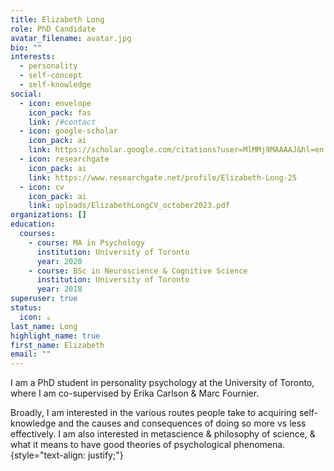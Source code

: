 ```yaml
---
title: Elizabeth Long
role: PhD Candidate
avatar_filename: avatar.jpg
bio: ""
interests:
  - personality
  - self-concept
  - self-knowledge
social:
  - icon: envelope
    icon_pack: fas
    link: /#contact
  - icon: google-scholar
    icon_pack: ai
    link: https://scholar.google.com/citations?user=MlMMj9MAAAAJ&hl=en
  - icon: researchgate
    icon_pack: ai
    link: https://www.researchgate.net/profile/Elizabeth-Long-25
  - icon: cv
    icon_pack: ai
    link: uploads/ElizabethLongCV_october2023.pdf
organizations: []
education:
  courses:
    - course: MA in Psychology
      institution: University of Toronto
      year: 2020
    - course: BSc in Neuroscience & Cognitive Science
      institution: University of Toronto
      year: 2018
superuser: true
status:
  icon: ☕️
last_name: Long
highlight_name: true
first_name: Elizabeth
email: ""
---
```

I am a PhD student in personality psychology at the University of Toronto, where I am co-supervised by Erika Carlson & Marc Fournier. 

Broadly, I am interested in the various routes people take to acquiring self-knowledge and the causes and consequences of doing so more vs less effectively. I am also interested in metascience & philosophy of science, & what it means to have good theories of psychological phenomena.
{style="text-align: justify;"}
